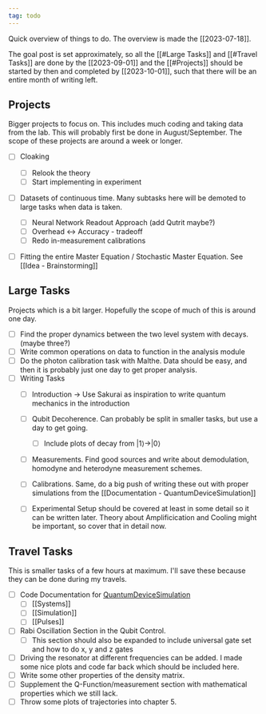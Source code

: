 ```yaml
---
tag: todo
---
```

Quick overview of things to do. The overview is made the [[2023-07-18]]. 

The goal post is set approximately, so all the [[#Large Tasks]] and [[#Travel Tasks]] are done by the [[2023-09-01]] and the [[#Projects]] should be started by then and completed by [[2023-10-01]], such that there will be an entire month of writing left.

## Projects 
Bigger projects to focus on. This includes much coding and taking data from the lab. This will probably first be done in August/September. The scope of these projects are around a week or longer. 
- [ ] Cloaking
	- [ ] Relook the theory
	- [ ] Start implementing in experiment
- [ ] Datasets of continuous time. Many subtasks here will be demoted to large tasks when data is taken.
	- [ ] Neural Network Readout Approach (add Qutrit maybe?)
	- [ ] Overhead $\leftrightarrow$ Accuracy - tradeoff
	- [ ] Redo in-measurement calibrations
- [ ] Fitting the entire Master Equation / Stochastic Master Equation. See [[Idea - Brainstorming]]


## Large Tasks 
Projects which is a bit larger. Hopefully the scope of much of this is around one day.
- [ ] Find the proper dynamics between the two level system with decays. (maybe three?)
- [ ] Write common operations on data to function in the analysis module
- [ ] Do the photon calibration task with Malthe. Data should be easy, and then it is probably just one day to get proper analysis.
- [ ] Writing Tasks 
	- [ ] Introduction $\to$  Use Sakurai as inspiration to write quantum mechanics in the introduction
	- [ ] Qubit Decoherence. Can probably be split in smaller tasks, but use a day to get going.
		- [ ] Include plots of decay from $|1\rangle \to |0\rangle$ 
	- [ ] Measurements. Find good sources and write about demodulation, homodyne and heterodyne measurement schemes.
	- [ ] Calibrations. Same, do a big push of writing these out with proper simulations from the [[Documentation - QuantumDeviceSimulation]]
	- [ ] Experimental Setup should be covered at least in some detail so it can be written later. Theory about Amplificication and Cooling might be important, so cover that in detail now. 


## Travel Tasks  
This is smaller tasks of a few hours at maximum. I'll save these because they can be done during my travels.
- [ ] Code Documentation for [QuantumDeviceSimulation](Documentation%20-%20QuantumDeviceSimulation)
	- [ ] [[Systems]]
	- [ ] [[Simulation]]
	- [ ] [[Pulses]]
- [ ] Rabi Oscillation Section in the Qubit Control. 
	- [ ] This section should also be expanded to include universal gate set and how to do x, y and z gates
- [ ] Driving the resonator at different frequencies can be added. I made some nice plots and code far back which should be included here. 
- [ ] Write some other properties of the density matrix.
- [ ] Supplement the Q-Function/measurement section with mathematical properties which we still lack.
- [ ] Throw some plots of trajectories into chapter 5. 